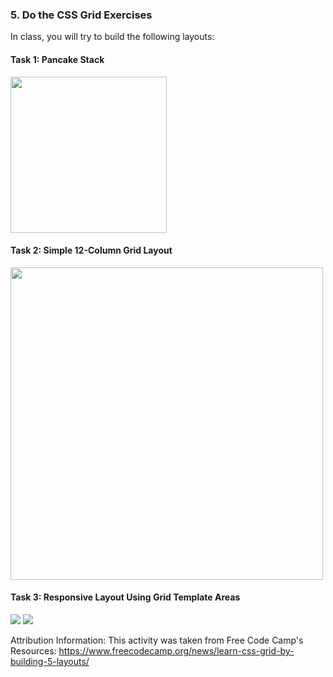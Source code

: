### 5. Do the CSS Grid Exercises
In class, you will try to build the following layouts:

#### Task 1: Pancake Stack
<img style="width: 250px;" src="/fall2025/assets/images/lectures/lecture06/ss1.png" />

#### Task 2: Simple 12-Column Grid Layout
<img style="width: 500px;" src="/fall2025/assets/images/lectures/lecture06/ss2.png" />

#### Task 3: Responsive Layout Using Grid Template Areas
<img src="/fall2025/assets/images/lectures/lecture06/ss3a.png" />
<img src="/fall2025/assets/images/lectures/lecture06/ss3b.png" />


Attribution Information: This activity was taken from Free Code Camp's Resources: <a href="https://www.freecodecamp.org/news/learn-css-grid-by-building-5-layouts/" target="_blank">https://www.freecodecamp.org/news/learn-css-grid-by-building-5-layouts/</a>
